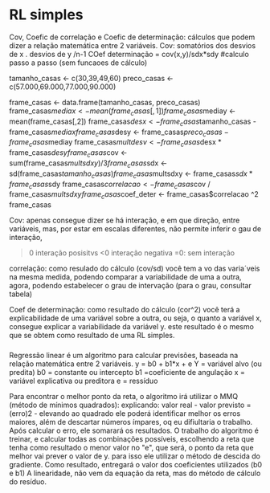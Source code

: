 # RL simples

Cov, Coefic de correlação e Coefic de determinação: cálculos que podem dizer a relação matemática entre 2 variáveis.
Cov: somatórios dos desvios de x . desvios de y /n-1
COef determinação  = cov(x,y)/sdx*sdy
#calculo passo a passo (sem funcaoes de cálculo)

tamanho_casas <- c(30,39,49,60)
preco_casas <- c(57.000,69.000,77.000,90.000)

frame_casas <- data.frame(tamanho_casas, preco_casas)
frame_casas$mediax <- mean(frame_casas[,1])
frame_casas$mediay <- mean(frame_casas[,2])
frame_casas$desx <- frame_casas$tamanho_casas - frame_casas$mediax
frame_casas$desy <- frame_casas$preco_casas - frame_casas$mediay
frame_casas$multdesv <- frame_casas$desx * frame_casas$desy
frame_casas$cov <- sum(frame_casas$multsdxy)/3
frame_casas$sdx <- sd(frame_casas$tamanho_casas)
frame_casas$multsdxy <- frame_casas$sdx * frame_casas$sdy
frame_casas$correlacao <- frame_casas$cov / frame_casas$multsdxy
frame_casas$coef_deter <- frame_casas$correlacao ^2
frame_casas

Cov: apenas consegue dizer se há interação, e em que direção, entre variáveis, mas, por estar em escalas diferentes, não permite inferir o gau de interação,
>0 interação posisitvs
<0 interação negativa
=0: sem interação

correlação: como resulado do cálculo (cov/sd) você tem a vo das varia´veis na mesma medida, podendo comparar a variabilidade de uma a outra, agora, podendo estabelecer
o grau de intervação (para o grau, consultar tabela)

Coef de determinação: como resultado do cálculo (cor^2) você terá a explicabilidade de uma variável sobre a outra, ou seja, o quanto a variável x, consegue explicar a variabilidade da variável y. este resultado é o mesmo que se obtem como resultado de uma RL simples.

##### 
Regressão linear é um algoritmo para calcular previsões, baseada na relação matemática entre 2 variáveis.
y = b0 + b1*x + e
Y = variável alvo (ou predita)
b0 = constante ou intercepto
b1 =coeficiente de angulação
x = variável explicativa ou preditora
e = ressíduo

Para encontrar o melhor ponto da reta, o algoritmo irá utilizar o MMQ (método de mínimos quadrados):
explicando: valor real - valor previsto = (erro)2 - elevando ao quadrado ele poderá identificar melhor os erros maiores, além de descartar números ímpares, oq eu difiultaria o trabalho.
Após calcular o erro, ele somarará os resultados. O trabalho do algoritmo é treinar, e calcular todas as combinações possíveis, escolhendo a reta que tenha como resultado o menor valor no "e", que será, o ponto da reta que melhor vai prever o valor de y. para isso ele utilizar o método de descida do gradiente.
Como resultado, entregará o valor dos coeficientes utilizados (b0 e b1)
A linearidade, não vem da equação da reta, mas do método de cálculo do resíduo.

